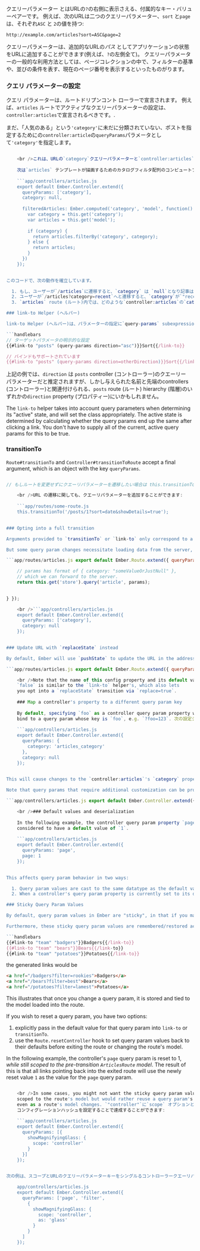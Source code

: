 クエリーパラメーター とはURLの`?`の右側に表示さえる、付属的なキー・バリューペアーです。 例えば、次のURLは二つのクエリーパラメーター、`sort` と`page`は、それぞれ`ASC` と `2`の値を持つ:

```text
http://example.com/articles?sort=ASC&page=2
```

クエリーパラメーターは、追加的なURLの*パス* としてアプリケーションの状態をURLに追加することができます(例えば、`?`の左側全て)。 クエリーパラメーターの一般的な利用方法としては、ページコレクションの中で、フィルターの基準や、並びの条件を表す、現在のページ番号を表示するといったものがります。

### クエリ パラメーターの設定

クエリ パラメーターは、ルートドリプンコント ローラーで宣言されます。 例えば、`articles` ルートでアクティブなクエリーパラメーターの設定は、`controller:articles`で宣言されるべきです。.

まだ、「人気のある」という`'category'`に未だに分類されていない、ポストを指定するためにの`controller:article`の`queryParams`パラメータとして`'category'`を指定します。

```app/controllers/articles.js export default Ember.Controller.extend({ queryParams: ['category'], category: null });

    <br />これは、URLの`category`クエリーパラメーターと`controller:articles`の`category`プロパティの間をバインドします。 言い換えると、一度`articles`ルートが入力されると、URLのあらゆる`category`クエーリーパラメーターは`controller:articles`の`category`を更新します、逆も同様です。
    
    次は`articles` テンプレートが描画するためのカタログフィルタ配列のコンピュートプロパティを定義する必要があります:
    
    ```app/controllers/articles.js
    export default Ember.Controller.extend({
      queryParams: ['category'],
      category: null,
    
      filteredArticles: Ember.computed('category', 'model', function() {
        var category = this.get('category');
        var articles = this.get('model');
    
        if (category) {
          return articles.filterBy('category', category);
        } else {
          return articles;
        }
      })
    });
    

このコードで、次の動作を確立しています。

  1. もし、ユーザーが`/articles`に遷移すると、`category` は `null`となり記事はフィルタされません。
  2. ユーザーが`/articles?category=recent`へと遷移すると、`category`が`"recent"`に設定され、記事がフィルタされます。
  3. `articles` route (ルート)内では、どのような`controller:articles`の`category`property (プロパティ) への変更も、URL の クエリ パラメーターを更新します。 デフォルトでは、クエリー パラメーターのプロパティーの変更はrouter (ルーター)のtransition (遷移)は行なわずURLのみ更新されます。 (例　`model` hooks や `setupController` などは呼び出されません);

### link-to Helper (ヘルパー)

link-to Helper (ヘルパー)は、パラメーターの指定に`query-params` subexpression helper (ヘルパー)を利用しています。

```handlebars
// ターゲットパラメータの明示的な設定
{{#link-to "posts" (query-params direction="asc")}}Sort{{/link-to}}

// バインドもサポートされています
{{#link-to "posts" (query-params direction=otherDirection)}}Sort{{/link-to}}
```

上記の例では、`direction` は `posts` controller (コントローラー)のクエーリー　パラメーターだと推定されますが、しかし与えられた名前と先端のcontrollers (コントローラー)と関連付けられる、`posts` route (ルート) hierarchy (階層)のいずれかの`direction` property (プロパティー)にいかもしれません。

The `link-to` helper takes into account query parameters when determining its "active" state, and will set the class appropriately. The active state is determined by calculating whether the query params end up the same after clicking a link. You don't have to supply all of the current, active query params for this to be true.

### transitionTo

`Route#transitionTo` and `Controller#transitionToRoute` accept a final argument, which is an object with the key `queryParams`.

```app/routes/some-route.js this.transitionTo('post', object, { queryParams: { showDetails: true }}); this.transitionTo('posts', { queryParams: { sort: 'title' }});

// もしルートを変更せずにクエーリパラメーターを遷移したい場合は this.transitionTo({ queryParams: { direction: 'asc' }});

    <br />URL の遷移に関しても、クエーリパラメーターを追加することができます:
    
    ```app/routes/some-route.js
    this.transitionTo('/posts/1?sort=date&showDetails=true');
    

### Opting into a full transition

Arguments provided to `transitionTo` or `link-to` only correspond to a change in query param values, and not a change in the route hierarchy, it is not considered a full transition, which means that hooks like `model` and `setupController` won't fire by default, but rather only controller properties will be updated with new query param values, as will the URL.

But some query param changes necessitate loading data from the server, in which case it is desirable to opt into a full-on transition. To opt into a full transition when a controller query param property changes, you can use the optional `queryParams` configuration hash on the `Route` associated with that controller, and set that query param's `refreshModel` config property to `true`:

```app/routes/articles.js export default Ember.Route.extend({ queryParams: { category: { refreshModel: true } }, model(params) { // 上記の`refreshModel:true` のクエーリパラメーターを設定することで、初めて'articles' ルートが呼び出されます。

    // params has format of { category: "someValueOrJustNull" },
    // which we can forward to the server.
    return this.get('store').query('article', params);
    

} });

    <br />```app/controllers/articles.js
    export default Ember.Controller.extend({
      queryParams: ['category'],
      category: null
    });
    

### Update URL with `replaceState` instead

By default, Ember will use `pushState` to update the URL in the address bar in response to a controller query param property change, but if you would like to use `replaceState` instead (which prevents an additional item from being added to your browser's history), you can specify this on the `Route`'s `queryParams` config hash, e.g. (continued from the example above):

```app/routes/articles.js export default Ember.Route.extend({ queryParams: { category: { replace: true } } });

    <br />Note that the name of this config property and its default value of
    `false` is similar to the `link-to` helper's, which also lets
    you opt into a `replaceState` transition via `replace=true`.
    
    ### Map a controller's property to a different query param key
    
    By default, specifying `foo` as a controller query param property will
    bind to a query param whose key is `foo`, e.g. `?foo=123`. 次の設定シンタックスで、コントローラプロパティを他のクエーリパラメーターキー にマップすることも可能です:
    
    ```app/controllers/articles.js
    export default Ember.Controller.extend({
      queryParams: {
        category: 'articles_category'
      },
      category: null
    });
    

This will cause changes to the `controller:articles`'s `category` property to update the `articles_category` query param, and vice versa.

Note that query params that require additional customization can be provided along with strings in the `queryParams` array.

```app/controllers/articles.js export default Ember.Controller.extend({ queryParams: ['page', 'filter', { category: 'articles_category' }], category: null, page: 1, filter: 'recent' });

    <br />### Default values and deserialization
    
    In the following example, the controller query param property `page` is
    considered to have a default value of `1`.
    
    ```app/controllers/articles.js
    export default Ember.Controller.extend({
      queryParams: 'page',
      page: 1
    });
    

This affects query param behavior in two ways:

  1. Query param values are cast to the same datatype as the default value, e.g. a URL change from `/?page=3` to `/?page=2` will set `controller:articles`'s `page` property to the number `2`, rather than the string `"2"`. The same also applies to boolean default values.
  2. When a controller's query param property is currently set to its default value, this value won't be serialized into the URL. So in the above example, if `page` is `1`, the URL might look like `/articles`, but once someone sets the controller's `page` value to `2`, the URL will become `/articles?page=2`.

### Sticky Query Param Values

By default, query param values in Ember are "sticky", in that if you make changes to a query param and then leave and re-enter the route, the new value of that query param will be preserved (rather than reset to its default). This is a particularly handy default for preserving sort/filter parameters as you navigate back and forth between routes.

Furthermore, these sticky query param values are remembered/restored according to the model loaded into the route. So, given a `team` route with dynamic segment `/:team_name` and controller query param "filter", if you navigate to `/badgers` and filter by `"rookies"`, then navigate to `/bears` and filter by `"best"`, and then navigate to `/potatoes` and filter by `"lamest"`, then given the following nav bar links,

```handlebars
{{#link-to "team" "badgers"}}Badgers{{/link-to}}
{{#link-to "team" "bears"}}Bears{{/link-to}}
{{#link-to "team" "potatoes"}}Potatoes{{/link-to}}
```

the generated links would be

```html
<a href="/badgers?filter=rookies">Badgers</a>
<a href="/bears?filter=best">Bears</a>
<a href="/potatoes?filter=lamest">Potatoes</a>
```

This illustrates that once you change a query param, it is stored and tied to the model loaded into the route.

If you wish to reset a query param, you have two options:

  1. explicitly pass in the default value for that query param into `link-to` or `transitionTo`.
  2. use the `Route.resetController` hook to set query param values back to their defaults before exiting the route or changing the route's model.

In the following example, the controller's `page` query param is reset to 1, *while still scoped to the pre-transition `ArticlesRoute` model*. The result of this is that all links pointing back into the exited route will use the newly reset value `1` as the value for the `page` query param.

```app/routes/articles.js export default Ember.Route.extend({ resetController(controller, isExiting, transition) { if (isExiting) { // isExiting would be false if only the route's model was changing controller.set('page', 1); } } });

    <br />In some cases, you might not want the sticky query param value to be
    scoped to the route's model but would rather reuse a query param's value
    even as a route's model changes. `"controller"`に`scope` オプションと`queryParams`
    コンフィグレーションハッシュを設定することで達成することができます:
    
    ```app/controllers/articles.js
    export default Ember.Controller.extend({
      queryParams: [{
        showMagnifyingGlass: {
          scope: 'controller'
        }
      }]
    });
    

次の例は、スコープとURLのクエリーパラメーターキーをシングルるコントローラークエーリパラメータで上書きできることを示しています。

    app/controllers/articles.js
    export default Ember.Controller.extend({
      queryParams: ['page', 'filter',
        {
          showMagnifyingGlass: {
            scope: 'controller',
            as: 'glass'
          }
        }
      ]
    });